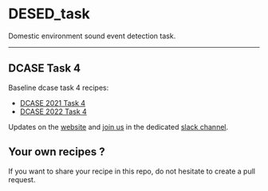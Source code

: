 # DESED_task
Domestic environment sound event detection task.

---

## DCASE Task 4
Baseline dcase task 4 recipes: 
- [DCASE 2021 Task 4](./recipes/dcase2021_task4_baseline)
- [DCASE 2022 Task 4](./recipes/dcase2022_task4_baseline)

Updates on the [website][dcase_website] and [join us][invite_dcase_slack] in the dedicated
[slack channel][slack_channel].

## Your own recipes ?
If you want to share your recipe in this repo, do not hesitate to create a pull request.


[dcase_website]: https://dcase.community
[desed]: https://github.com/turpaultn/DESED
[fuss_git]: https://github.com/google-research/sound-separation/tree/master/datasets/fuss
[fsd50k]: https://zenodo.org/record/4060432
[invite_dcase_slack]: https://join.slack.com/t/dcase/shared_invite/zt-mzxct5n9-ZltMPjtAxQTSt3a6LFIVPA
[slack_channel]: https://dcase.slack.com/archives/C01NR59KAS3
